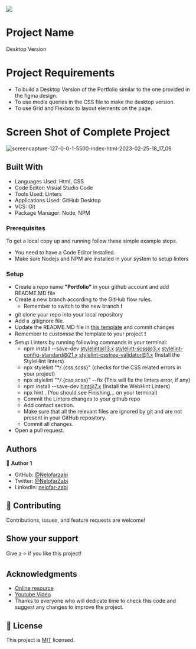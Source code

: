 ![](https://img.shields.io/badge/Microverse-blueviolet)

# Project Name

Desktop Version 

# Project Requirements

- To build a Desktop Version of the Portfolio similar to the one provided in the figma design.
- To use media queries in the CSS file to make the desktop version.
- To use Grid and Flexbox to layout elements on the page.

# Screen Shot of Complete Project

![screencapture-127-0-0-1-5500-index-html-2023-02-25-18_17_09](https://user-images.githubusercontent.com/83637292/221367681-6452fd99-bd60-4a60-86a9-6b92a1d5d7d9.png)



## Built With

- Languages Used: Html, CSS
- Code Editor: Visual Studio Code
- Tools Used: Linters
- Applications Used: GitHub Desktop
- VCS: Git
- Package Manager: Node, NPM

### Prerequisites

To get a local copy up and running follow these simple example steps.

- You need to have a Code Editor Installed.
- Make sure Nodejs and NPM are installed in your system to setup linters

### Setup

- Create a repo name **"Portfolio"** in your github account and add README.MD file
- Create a new branch according to the GitHub flow rules.
  - Remember to switch to the new branch :exclamation:
- git clone your repo into your local repository
- Add a .gitignore file.
- Update the README.MD file in [this template](https://github.com/microverseinc/readme-template) and commit changes
- Remember to _customise_ the template to your project :exclamation:
- Setup Linters by running following commands in your terminal:
  - npm install --save-dev stylelint@13.x stylelint-scss@3.x stylelint-config-standard@21.x stylelint-csstree-validator@1.x (Install the StyleHint linters)
  - npx stylelint "\*_/_.{css,scss}" (checks for the CSS related errors in your project)
  - npx stylelint "\*_/_.{css,scss}" --fix (This will fix the linters error, if any)
  - npm install --save-dev hint@7.x (Install the WebHint Linters)
  - npx hint . (You should see Finishing... on your terminal)
  - Commit the Linters changes to your github repo
  - Add contact section.
  - Make sure that all the relevant files are ignored by git and are not present in your GitHub repository.
  - Commit all changes.
- Open a pull request.

## Authors

👤 **Author 1**

- GitHub: [@Nelofarzabi](https://github.com/Nelofarzabi)
- Twitter: [@NelofarZabi](https://twitter.com/NelofarZabi)
- LinkedIn: [nelofar-zabi](https://www.linkedin.com/in/nelofar-zabi-1a1066213)


## 🤝 Contributing

Contributions, issues, and feature requests are welcome!

## Show your support

Give a ⭐️ if you like this project!

## Acknowledgments

- [Online resource](https://learn.shayhowe.com/html-css/writing-your-best-code/)
- [Youtube Video](https://www.youtube.com/watch?v=CFgeJq4l1YM&list=PLu8EoSxDXHP7xj_y6NIAhy0wuCd4uVdid&index=13)
- Thanks to everyone who will dedicate time to check this code and suggest any changes to improve the project.

## 📝 License

This project is [MIT](./MIT.md) licensed.
